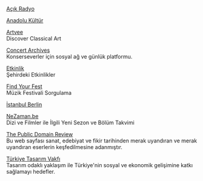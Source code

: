 <p>
<a href="https://acikradyo.com.tr/">Açık Radyo</a>
</p> 
<p>
<a href="https://www.anadolukultur.org/">Anadolu Kültür</a>
</p>  
<p>
<a href="https://artvee.com/">Artvee</a>
<br>Discover Classical Art
</p>  
<p>
<a href="https://www.concertarchives.org/">Concert Archives</a>
<br>Konserseverler için sosyal ağ ve günlük platformu.
</p>  
<p>
<a href="https://etkinlik.io/">Etkinlik</a>
<br>Şehirdeki Etkinlikler
</p>  
<p>
<a href="https://www.findyourfest.com/">Find Your Fest</a>
<br>Müzik Festivali Sorgulama
</p> 
<p>
<a href="https://www.istanbulberlin.com/">İstanbul Berlin</a>
</p>
<p>
<a href="https://nezaman.be/index.php">NeZaman.be</a>
<br>Dizi ve Filmler ile İlgili Yeni Sezon ve Bölüm Takvimi
</p>  
<p>
<a href="https://publicdomainreview.org/">The Public Domain Review</a>
<br>Bu web sayfası sanat, edebiyat ve fikir tarihinden merak uyandıran ve merak uyandıran eserlerin keşfedilmesine adanmıştır.
</p>
<p>
<a href="https://www.turkiyetasarimvakfi.org/tr/">Türkiye Tasarım Vakfı</a>
<br>Tasarım odaklı yaklaşım ile Türkiye'nin sosyal ve ekonomik gelişimine katkı sağlamayı hedefler.
</p>